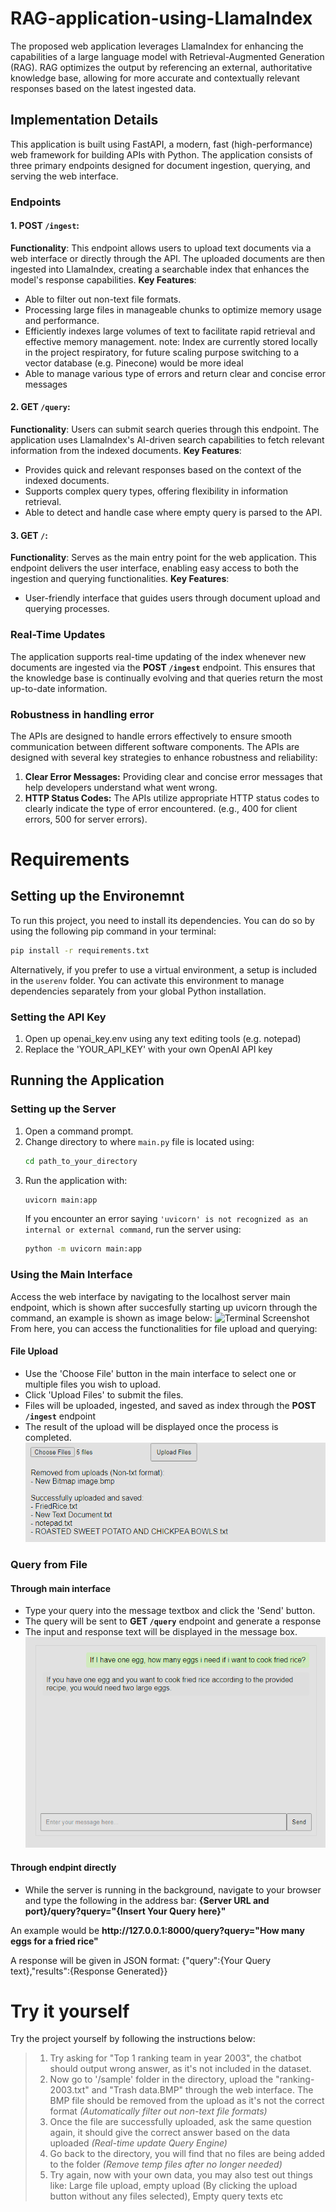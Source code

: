 # RAG-application-using-LlamaIndex
The proposed web application leverages LlamaIndex for enhancing the capabilities of a large language model with Retrieval-Augmented Generation (RAG). RAG optimizes the output by referencing an external, authoritative knowledge base, allowing for more accurate and contextually relevant responses based on the latest ingested data.

## Implementation Details
This application is built using FastAPI, a modern, fast (high-performance) web framework for building APIs with Python. The application consists of three primary endpoints designed for document ingestion, querying, and serving the web interface.

### Endpoints
#### 1. POST `/ingest`:
**Functionality**: This endpoint allows users to upload text documents via a web interface or directly through the API. The uploaded documents are then ingested into LlamaIndex, creating a searchable index that enhances the model's response capabilities.
**Key Features**: 
- Able to filter out non-text file formats. 
- Processing large files in manageable chunks to optimize memory usage and performance. 
- Efficiently indexes large volumes of text to facilitate rapid retrieval and effective memory management.
note: Index are currently stored locally in the project respiratory, for future scaling purpose switching to a vector database (e.g. Pinecone) would be more ideal
- Able to manage various type of errors and return clear and concise error messages
#### 2. GET `/query`:
**Functionality**: Users can submit search queries through this endpoint. The application uses LlamaIndex's AI-driven search capabilities to fetch relevant information from the indexed documents.
**Key Features**: 
- Provides quick and relevant responses based on the context of the indexed documents. 
- Supports complex query types, offering flexibility in information retrieval.
- Able to detect and handle case where empty query is parsed to the API.
#### 3. GET `/`:
**Functionality**: Serves as the main entry point for the web application. This endpoint delivers the user interface, enabling easy access to both the ingestion and querying functionalities.
**Key Features**: 
- User-friendly interface that guides users through document upload and querying processes. 

### Real-Time Updates
The application supports real-time updating of the index whenever new documents are ingested via the **POST `/ingest`** endpoint. This ensures that the knowledge base is continually evolving and that queries return the most up-to-date information.

### Robustness in handling error
The APIs are designed to handle errors effectively to ensure smooth communication between different software components. The APIs are designed with several key strategies to enhance robustness and reliability:
1. **Clear Error Messages:** Providing clear and concise error messages that help developers understand what went wrong.
2. **HTTP Status Codes:** The APIs utilize appropriate HTTP status codes to clearly indicate the type of error encountered.  (e.g., 400 for client errors, 500 for server errors).



# Requirements
## Setting up the Environemnt
To run this project, you need to install its dependencies. You can do so by using the following pip command in your terminal:

```bash
pip install -r requirements.txt
```

Alternatively, if you prefer to use a virtual environment, a setup is included in the `userenv` folder. You can activate this environment to manage dependencies separately from your global Python installation.

### Setting the API Key
1. Open up openai_key.env using any text editing tools (e.g. notepad)
2. Replace the 'YOUR_API_KEY' with your own OpenAI API key

## Running the Application
### Setting up the Server
1. Open a command prompt.
2. Change directory to where `main.py` file is located using:
   ```bash
   cd path_to_your_directory
   ```
3. Run the application with:
   ```bash
   uvicorn main:app
   ```
   If you encounter an error saying `'uvicorn' is not recognized as an internal or external command`, run the server using:
   ```bash
   python -m uvicorn main:app
   ```

### Using the Main Interface

Access the web interface by navigating to the localhost server main endpoint, which is shown after succesfully starting up uvicorn through the command, an example is shown as image below:
![Terminal Screenshot](./Images/Uvicorn.png)
From here, you can access the functionalities for file upload and querying:

#### File Upload

- Use the 'Choose File' button in the main interface to select one or multiple files you wish to upload.
- Click 'Upload Files' to submit the files.
- Files will be uploaded, ingested, and saved as index through the **POST `/ingest`** endpoint
- The result of the upload will be displayed once the process is completed.
![Upload response Screenshot](./Images/UploadFile.png)

### Query from File
#### Through main interface
- Type your query into the message textbox and click the 'Send' button.
- The query will be sent to **GET `/query`** endpoint and generate a response
- The input and response text will be displayed in the message box.
![Query response Screenshot](./Images/ResponseChat.png)

#### Through endpint directly
- While the server is running in the background, navigate to your browser and type the following in the address bar: **{Server URL and port}/query?query="{Insert Your Query here}"**

An example would be **ht<span>tp<span>://127.0.0.1:8000/query?query="How many eggs for a fried rice"**

A response will be given in JSON format: {"query":{Your Query text},"results":{Response Generated}}

# Try it yourself
Try the project yourself by following the instructions below:

> 1. Try asking for "Top 1 ranking team in year 2003", the chatbot should output wrong answer, as it's not included in the dataset.
> 2. Now go to '/sample' folder in the directory, upload the "ranking-2003.txt" and "Trash data.BMP" through the web interface. The BMP file should be removed from the upload as it's not the correct format *(Automatically filter out non-text file formats)*
> 3. Once the file are successfully uploaded, ask the same question again, it should give the correct answer based on the data uploaded *(Real-time update Query Engine)*
> 4. Go back to the directory, you will find that no files are being added to the folder *(Remove temp files after no longer needed)*
> 5. Try again, now with your own data, you may also test out things like: Large file upload, empty upload (By clicking the upload button without any files selected), Empty query texts etc

